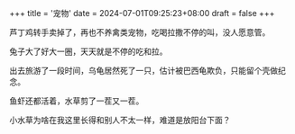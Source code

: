+++
title = '宠物'
date = 2024-07-01T09:25:23+08:00
draft = false
+++

芦丁鸡转手卖掉了，再也不养禽类宠物，吃喝拉撒不停的叫，没人愿意管。

兔子大了好大一圈，天天就是不停的吃和拉。

出去旅游了一段时间，乌龟居然死了一只，估计被巴西龟欺负，只能留个壳做纪念。

鱼虾还都活着，水草剪了一茬又一茬。

小水草为啥在我这里长得和别人不太一样，难道是放阳台下面？
